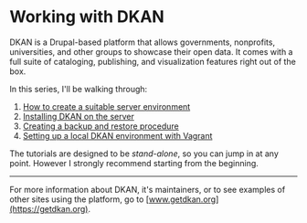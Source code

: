 # Working with DKAN
DKAN is a Drupal-based platform that allows governments, nonprofits, universities, and other groups to showcase their open data. It comes with a full suite of cataloging, publishing, and visualization features right out of the box.

In this series, I'll be walking through: 
 1. [How to create a suitable server environment](#)
 1. [Installing DKAN on the server](#)
 1. [Creating a backup and restore procedure](#)
 1. [Setting up a local DKAN environment with Vagrant](#)

 The tutorials are designed to be *stand-alone*, so you can jump in at any point. However I strongly recommend starting from the beginning.

---

For more information about DKAN, it's maintainers, or to see examples of other sites using the platform, go to [www.getdkan.org](https://getdkan.org).
